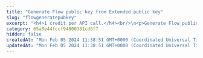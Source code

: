 ```yaml
---
title: "Generate Flow public key from Extended public key"
slug: "flowgeneratepubkey"
excerpt: "<h4>1 credit per API call.</h4><br/>\n<p>Generate Flow public key from Extended public key. This key is added to the address on the blockchain and can control the funds there. Public key is generated for the specific index - each extended public key can generate\nup to 2^31 addresses starting from index 0 until 2^31 - 1.</p>"
category: 65a8e44fccf94800381cd6f7
hidden: false
createdAt: "Mon Feb 05 2024 11:38:51 GMT+0000 (Coordinated Universal Time)"
updatedAt: "Mon Feb 05 2024 11:38:51 GMT+0000 (Coordinated Universal Time)"
---
```

